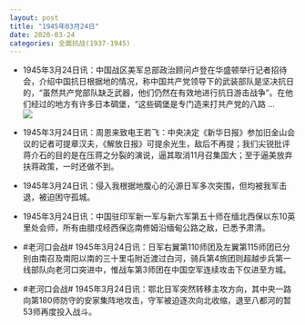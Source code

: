 ```yaml
---
layout: post
title: "1945年03月24日"
date: 2020-03-24
categories: 全面抗战(1937-1945)
---
```


<meta name="referrer" content="no-referrer" />

- 1945年3月24日讯：中国战区美军总部政治顾问卢登在华盛顿举行记者招待会，介绍中国抗日根据地的情况，称中国共产党领导下的武装部队是坚决抗日的，“虽然共产党部队缺乏武器，他们仍然在有效地进行抗日游击战争”。在他们经过的地方有许多日本碉堡，“这些碉堡是专门造来打共产党的八路 ... <br/><img src="https://wx3.sinaimg.cn/large/aca367d8ly1gd59qhwdloj20c809z74c.jpg" />

- 1945年3月24日讯：周恩来致电王若飞：中央决定《新华日报》参加旧金山会议的记者可提章汉夫，《解放日报》可提余光生，敌后不再提；我们尖锐批评蒋介石的目的是在压蒋之分裂的演说，逼其取消11月召集国大；至于逼美放弃扶蒋政策，一时还做不到。 

- 1945年3月24日讯：侵入我根据地腹心的沁源日军多次突围，但均被我军击退，被迫困守孤城。 

- 1945年3月24日讯：中国驻印军新一军与新六军第五十师在缅北西保以东10英里处会师，所有由腊戍经西保迄南修姆沿缅甸公路之敌，已悉予肃清。 

- #老河口会战# 1945年3月24日讯：日军右翼第110师团及左翼第115师团已分别由南召及南阳以南的三十里屯附近渡过白河，骑兵第4旅团则超越步兵第一线部队向老河口突进中，惟战车第3师团在中国空军连续攻击下仅进至方城。 

- #老河口会战# 1945年3月24日讯：鄂北日军突然转移主攻方向，其中央一路向第180师防守的安家集阵地攻击，守军被迫逐次向北收缩，退至八都河的暂53师再度投入战斗。 

